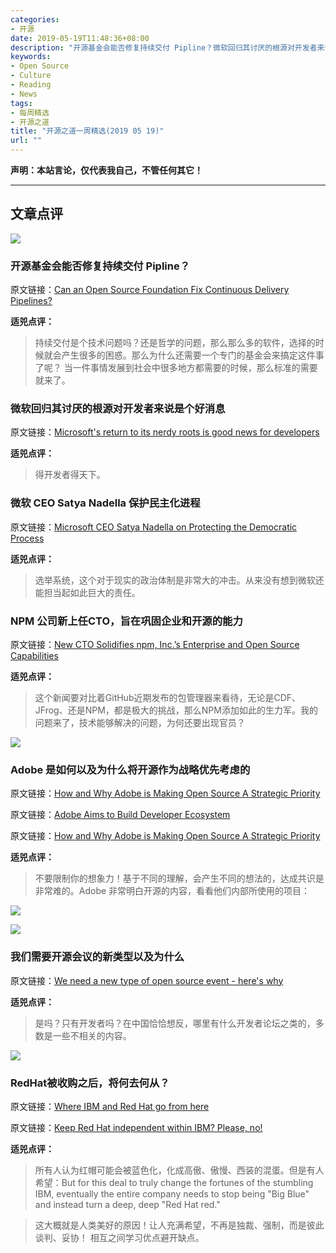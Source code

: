```yaml
---
categories:
- 开源
date: 2019-05-19T11:48:36+08:00
description: "开源基金会能否修复持续交付 Pipline？微软回归其讨厌的根源对开发者来说是个好消息；微软 CEO Satya Nadella 保护民主化进程；NPM 公司新上任CTO，旨在巩固企业和开源的能力；Adobe 是如何以及为什么将开源作为战略优先考虑的；我们需要开源会议的新类型以及为什么；RedHat被收购之后，将何去何从？"
keywords:
- Open Source
- Culture
- Reading
- News
tags:
- 每周精选
- 开源之道
title: "开源之道一周精选(2019 05 19)"
url: ""
---
```

**声明：本站言论，仅代表我自己，不管任何其它！**

---

## 文章点评

![](https://cdn.thenewstack.io/media/2019/05/ee87dfe2-sea-2532974_1920-1024x683.jpg)

### 开源基金会能否修复持续交付 Pipline？

原文链接：[Can an Open Source Foundation Fix Continuous Delivery Pipelines?](https://thenewstack.io/can-an-open-source-foundation-fix-continuous-delivery-pipelines/)

**适兕点评：**

> 持续交付是个技术问题吗？还是哲学的问题，那么那么多的软件，选择的时候就会产生很多的困惑。那么为什么还需要一个专门的基金会来搞定这件事了呢？ 当一件事情发展到社会中很多地方都需要的时候，那么标准的需要就来了。

### 微软回归其讨厌的根源对开发者来说是个好消息

原文链接：[Microsoft's return to its nerdy roots is good news for developers](https://www.techrepublic.com/article/microsofts-return-to-its-nerdy-roots-is-good-news-for-developers/)

**适兕点评：**

> 得开发者得天下。

### 微软 CEO Satya Nadella 保护民主化进程

原文链接：[Microsoft CEO Satya Nadella on Protecting the Democratic Process](https://nowthisnews.com/videos/future/gomi-speakers-made-of-100-recycled-plastic)

**适兕点评：**

> 选举系统，这个对于现实的政治体制是非常大的冲击。从来没有想到微软还能担当起如此巨大的责任。

### NPM 公司新上任CTO，旨在巩固企业和开源的能力

原文链接：[New CTO Solidifies npm, Inc.’s Enterprise and Open Source Capabilities](https://finance.yahoo.com/news/cto-solidifies-npm-inc-enterprise-140000749.html)

**适兕点评：**

> 这个新闻要对比着GitHub近期发布的包管理器来看待，无论是CDF、JFrog、还是NPM，都是极大的挑战，那么NPM添加如此的生力军。我的问题来了，技术能够解决的问题，为何还要出现官员？

![](https://images.idgesg.net/images/article/2019/05/adobestock_dev-100796428-large.jpg)

### Adobe 是如何以及为什么将开源作为战略优先考虑的

原文链接：[How and Why Adobe is Making Open Source A Strategic Priority](https://www.cio.com/article/3395460/how-and-why-adobe-is-making-open-source-a-strategic-priority.html)

原文链接：[Adobe Aims to Build Developer Ecosystem](https://devops.com/adobe-aims-to-build-developer-ecosystem/)

原文链接：[How and Why Adobe is Making Open Source A Strategic Priority](https://theblog.adobe.com/how-and-why-adobe-is-making-open-source-a-strategic-priority/)

**适兕点评：**

> 不要限制你的想象力！基于不同的理解，会产生不同的想法的，达成共识是非常难的。Adobe 非常明白开源的内容，看看他们内部所使用的项目：

![](https://images.idgesg.net/images/article/2019/05/screen-shot-2019-05-14-at-8.16.39-pm-100796433-large.jpg)

![](https://www.computing.co.uk/w-images/1dc96960-86e9-4ed8-88d3-8bc4c649c37e/1/conferencepeople-580x358.jpg)

### 我们需要开源会议的新类型以及为什么

原文链接：[We need a new type of open source event - here's why](https://www.computing.co.uk/ctg/opinion/3075826/we-need-a-new-type-of-open-source-event-heres-why)

**适兕点评：**

> 是吗？只有开发者吗？在中国恰恰想反，哪里有什么开发者论坛之类的，多数是一些不相关的内容。

![](https://tr1.cbsistatic.com/hub/i/r/2018/03/27/38a2cd55-2f70-4a8a-ad56-9a07981d4d90/resize/770x/a1f255529d9a942c84c96a3d99db7f82/redhat.jpg)

### RedHat被收购之后，将何去何从？

原文链接：[Where IBM and Red Hat go from here](https://www.zdnet.com/article/where-ibm-and-red-hat-go-from-here/)

原文链接：[Keep Red Hat independent within IBM? Please, no!](https://www.techrepublic.com/article/keep-red-hat-independent-within-ibm-please-no/)

**适兕点评：**

> 所有人认为红帽可能会被蓝色化，化成高傲、傲慢、西装的混蛋。但是有人希望：But for this deal to truly change the fortunes of the stumbling IBM, eventually the entire company needs to stop being "Big Blue" and instead turn a deep, deep "Red Hat red."

> 这大概就是人类美好的原因！让人充满希望，不再是独裁、强制，而是彼此谈判、妥协！ 相互之间学习优点避开缺点。
